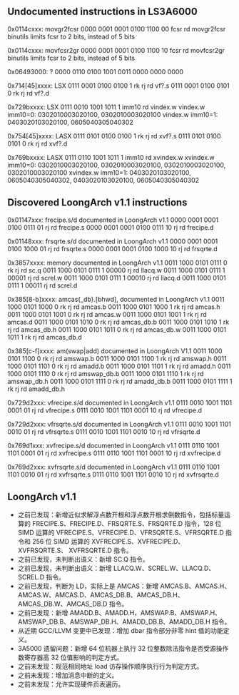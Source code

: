 ## Undocumented instructions in LS3A6000

0x0114cxxx: movgr2fcsr
0000 0001 0001 0100 1100 00 fcsr rd movgr2fcsr
binutils limits fcsr to 2 bits, instead of 5 bits

0x0114cxxx: movfcsr2gr
0000 0001 0001 0100 1100 10 fcsr rd movfcsr2gr
binutils limits fcsr to 2 bits, instead of 5 bits

0x06493000: ?
0000 0110 0100 1001 0011 0000 0000 0000

0x714[45]xxxx: LSX
0111 0001 0100 0100 1 rk rj rd vf?.s
0111 0001 0100 0101 0 rk rj rd vf?.d

0x729bxxxx: LSX
0111 0010 1001 1011 1 imm10 rd vindex.w
vindex.w imm10=0: 0302010003020100, 0302010003020100
vindex.w imm10=1: 0403020103020100, 0605040305040302

0x754[45]xxxx: LASX
0111 0101 0100 0100 1 rk rj rd xvf?.s
0111 0101 0100 0101 0 rk rj rd xvf?.d

0x769bxxxx: LASX
0111 0110 1001 1011 1 imm10 rd xvindex.w
xvindex.w imm10=0: 0302010003020100, 0302010003020100, 0302010003020100, 0302010003020100
xvindex.w imm10=1: 0403020103020100, 0605040305040302, 0403020103020100, 0605040305040302

## Discovered LoongArch v1.1 instructions

0x01147xxx: frecipe.s/d documented in LoongArch v1.1
0000 0001 0001 0100 0111 01 rj rd frecipe.s
0000 0001 0001 0100 0111 10 rj rd frecipe.d

0x01148xxx: frsqrte.s/d documented in LoongArch v1.1
0000 0001 0001 0100 1000 01 rj rd frsqrte.s
0000 0001 0001 0100 1000 10 rj rd frsqrte.d

0x3857xxxx: memory documented in LoongArch v1.1
0011 1000 0101 0111 0 rk rj rd sc.q
0011 1000 0101 0111 1 00000 rj rd llacq.w
0011 1000 0101 0111 1 00001 rj rd screl.w
0011 1000 0101 0111 1 00010 rj rd llacq.d
0011 1000 0101 0111 1 00011 rj rd screl.d

0x385[8-b]xxxx: amcas{_db}.[bhwd], documented in LoongArch v1.1
0011 1000 0101 1000 0 rk rj rd amcas.b
0011 1000 0101 1000 1 rk rj rd amcas.h
0011 1000 0101 1001 0 rk rj rd amcas.w
0011 1000 0101 1001 1 rk rj rd amcas.d
0011 1000 0101 1010 0 rk rj rd amcas_db.b
0011 1000 0101 1010 1 rk rj rd amcas_db.h
0011 1000 0101 1011 0 rk rj rd amcas_db.w
0011 1000 0101 1011 1 rk rj rd amcas_db.d

0x385[c-f]xxxx: am(swap|add) documented in LoongArch V1.1
0011 1000 0101 1100 0 rk rj rd amswap.b
0011 1000 0101 1100 1 rk rj rd amswap.h
0011 1000 0101 1101 0 rk rj rd amadd.b
0011 1000 0101 1101 1 rk rj rd amadd.h
0011 1000 0101 1110 0 rk rj rd amswap_db.b
0011 1000 0101 1110 1 rk rj rd amswap_db.h
0011 1000 0101 1111 0 rk rj rd amadd_db.b
0011 1000 0101 1111 1 rk rj rd amadd_db.h

0x729d2xxx: vfrecipe.s/d documented in LoongArch v1.1
0111 0010 1001 1101 0001 01 rj rd vfrecipe.s
0111 0010 1001 1101 0001 10 rj rd vfrecipe.d

0x729d2xxx: vfrsqrte.s/d documented in LoongArch v1.1
0111 0010 1001 1101 0010 01 rj rd vfrsqrte.s
0111 0010 1001 1101 0010 10 rj rd vfrsqrte.d

0x769d1xxx: xvfrecipe.s/d documented in LoongArch v1.1
0111 0110 1001 1101 0001 01 rj rd xvfrecipe.s
0111 0110 1001 1101 0001 10 rj rd xvfrecipe.d

0x769d2xxx: xvfrsqrte.s/d documented in LoongArch v1.1
0111 0110 1001 1101 0010 01 rj rd xvfrsqrte.s
0111 0110 1001 1101 0010 10 rj rd xvfrsqrte.d

## LoongArch v1.1

- 之前已发现：新增近似求解浮点数开根和浮点数开根求倒数指令，包括标量运算的 FRECIPE.S、FRECIPE.D、FRSQRTE.S、FRSQRTE.D 指令，128 位 SIMD 运算的 VFRECIPE.S、VFRECIPE.D、VFRSQRTE.S、VFRSQRTE.D 指令和 256 位 SIMD 运算的 XVFRECIPE.S、XVFRECIPE.D、XVFRSQRTE.S、 XVFRSQRTE.D 指令。
- 之前已发现，未判断出语义：新增 SC.Q 指令。
- 之前已发现，未判断出语义：新增 LLACQ.W、SCREL.W、LLACQ.D、SCREL.D 指令。
- 之前已发现，判断为 LD，实际上是 AMCAS：新增 AMCAS.B、AMCAS.H、AMCAS.W、AMCAS.D、AMCAS_DB.B、AMCAS_DB.H、AMCAS_DB.W、AMCAS_DB.D 指令。
- 之前已发现：新增 AMADD.B、AMADD.H、AMSWAP.B、AMSWAP.H、AMSWAP_DB.B、AMSWAP_DB.H、AMADD_DB.B、AMADD_DB.H 指令。
- 从近期 GCC/LLVM 变更中已发现：增加 dbar 指令部分非零 hint 值的功能定义。
- 3A5000 遗留问题：新增 64 位机器上执行 32 位整数除法指令是否受源操作数寄存器高 32 位值影响的判定方式。
- 之前未发现：规范相同地址 load 访存操作顺序执行行为判定方式。
- 之前未发现：增加消息中断的定义。
- 之前未发现：允许实现硬件页表遍历。
